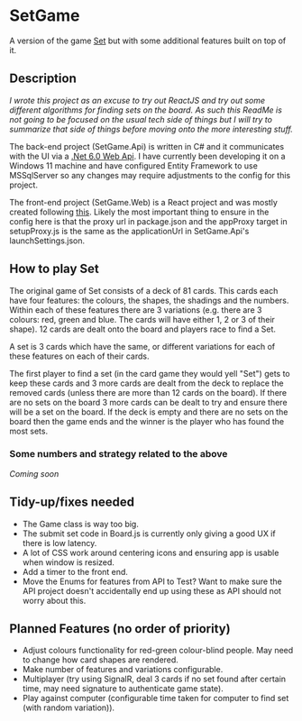 # SetGame

A version of the game [Set](https://www.playmonster.com/brands/set/) but with some additional features built on top of it.


## Description

*I wrote this project as an excuse to try out ReactJS and try out some different algorithms for finding sets on the board. As such this ReadMe is not going to be focused on the usual tech side of things but I will try to summarize that side of things before moving onto the more interesting stuff.*

The back-end project (SetGame.Api) is written in C# and it communicates with the UI via a [.Net 6.0 Web Api](https://learn.microsoft.com/en-us/aspnet/core/tutorials/min-web-api?view=aspnetcore-6.0&tabs=visual-studio). I have currently been developing it on a Windows 11 machine and have configured Entity Framework to use MSSqlServer so any changes may require adjustments to the config for this project.

The front-end project (SetGame.Web) is a React project and was mostly created following [this](https://learn.microsoft.com/en-us/visualstudio/javascript/tutorial-asp-net-core-with-react?source=recommendations&view=vs-2022). Likely the most important thing to ensure in the config here is that the proxy url in package.json and the appProxy target in setupProxy.js is the same as the applicationUrl in SetGame.Api's launchSettings.json.


## How to play Set
The original game of Set consists of a deck of 81 cards. This cards each have four features: the colours, the shapes, the shadings and the numbers. Within each of these features there are 3 variations (e.g. there are 3 colours: red, green and blue. The cards will have either 1, 2 or 3 of their shape). 12 cards are dealt onto the board and players race to find a Set. 

A set is 3 cards which have the same, or different variations for each of these features on each of their cards.

The first player to find a set (in the card game they would yell "Set") gets to keep these cards and 3 more cards are dealt from the deck to replace the removed cards (unless there are more than 12 cards on the board). If there are no sets on the board 3 more cards can be dealt to try and ensure there will be a set on the board. If the deck is empty and there are no sets on the board then the game ends and the winner is the player who has found the most sets.

### Some numbers and strategy related to the above
*Coming soon*

## Tidy-up/fixes needed
+ The Game class is way too big.
+ The submit set code in Board.js is currently only giving a good UX if there is low latency.
+ A lot of CSS work around centering icons and ensuring app is usable when window is resized.
+ Add a timer to the front end.
+ Move the Enums for features from API to Test? Want to make sure the API project doesn't accidentally end up using these as API should not worry about this.

## Planned Features (no order of priority)
+ Adjust colours functionality for red-green colour-blind people. May need to change how card shapes are rendered.
+ Make number of features and variations configurable.
+ Multiplayer (try using SignalR, deal 3 cards if no set found after certain time, may need signature to authenticate game state).
+ Play against computer (configurable time taken for computer to find set (with random variation)).
